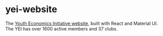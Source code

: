 # yei-website
The [Youth Economics Initiative website](https://theyei.org), built with React and Material UI. The YEI has over 1600 active members and 37 clubs.
